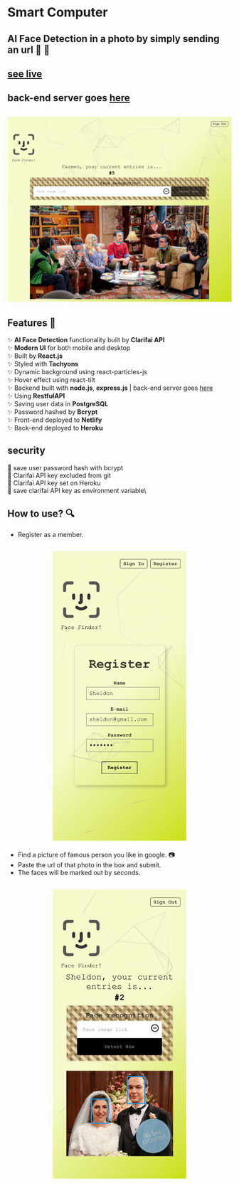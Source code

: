 # Smart Computer
## AI Face Detection in a photo by simply sending an url 👦 👧
## [see live](https://yuwen-smartcomputer.netlify.app/)
## back-end server goes [here](https://github.com/yuwen-c/smartcomputerAPI)

<h2 align="center">
  <img src="example/smart-computer_screenshot.png" alt="screenshot" width="700px" />
  <br>
</h2>

## Features 📝

✨ **AI Face Detection** functionality built by **Clarifai API**\
✨ **Modern UI** for both mobile and desktop\
✨ Built by **React.js**\
✨ Styled with **Tachyons**\
✨ Dynamic background using react-particles-js\
✨ Hover effect using react-tilt\
✨ Backend built with **node.js**, **express.js** | back-end server goes [here](https://github.com/yuwen-c/smartcomputerAPI)\
✨ Using **RestfulAPI**\
✨ Saving user data in **PostgreSQL**\
✨ Password hashed by **Bcrypt**\
✨ Front-end deployed to **Netlify**\
✨ Back-end deployed to **Heroku**

## security

🔐 save user password hash with bcrypt\
🔐 Clarifai API key excluded from git\
🔐 Clarifai API key set on Heroku\
🔐 save clarifai API key as environment variable\

## How to use? 🔍

- Register as a member.

<h2 align="center">
  <img src="example/smart-computer_register.png" alt="screenshot" width="300px" />
  <br>
</h2>


- Find a picture of famous person you like in google. 📷
- Paste the url of that photo in the box and submit.
- The faces will be marked out by seconds. 

<h2 align="center">
  <img src="example/smart-computer_detection.png" alt="screenshot" width="300px" />
  <br>
</h2>
